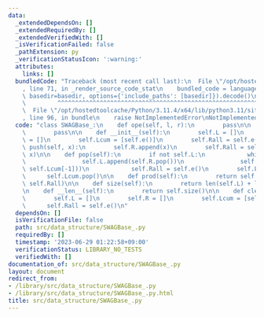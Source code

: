 ```yaml
---
data:
  _extendedDependsOn: []
  _extendedRequiredBy: []
  _extendedVerifiedWith: []
  _isVerificationFailed: false
  _pathExtension: py
  _verificationStatusIcon: ':warning:'
  attributes:
    links: []
  bundledCode: "Traceback (most recent call last):\n  File \"/opt/hostedtoolcache/Python/3.11.4/x64/lib/python3.11/site-packages/onlinejudge_verify/documentation/build.py\"\
    , line 71, in _render_source_code_stat\n    bundled_code = language.bundle(stat.path,\
    \ basedir=basedir, options={'include_paths': [basedir]}).decode()\n          \
    \         ^^^^^^^^^^^^^^^^^^^^^^^^^^^^^^^^^^^^^^^^^^^^^^^^^^^^^^^^^^^^^^^^^^^^^^^^^^^^^^^^^\n\
    \  File \"/opt/hostedtoolcache/Python/3.11.4/x64/lib/python3.11/site-packages/onlinejudge_verify/languages/python.py\"\
    , line 96, in bundle\n    raise NotImplementedError\nNotImplementedError\n"
  code: "class SWAGBase_:\n    def ope(self, l, r):\n        pass\n\n    def e(self):\n\
    \        pass\n\n    def __init__(self):\n        self.L = []\n        self.R\
    \ = []\n        self.Lcum = [self.e()]\n        self.Rall = self.e()\n\n    def\
    \ push(self, x):\n        self.R.append(x)\n        self.Rall = self.ope(self.Rall,\
    \ x)\n\n    def pop(self):\n        if not self.L:\n            while self.R:\n\
    \                self.L.append(self.R.pop())\n                self.Lcum.append(self.ope(self.L[-1],\
    \ self.Lcum[-1]))\n            self.Rall = self.e()\n        self.L.pop()\n  \
    \      self.Lcum.pop()\n\n    def prod(self):\n        return self.ope(self.Lcum[-1],\
    \ self.Rall)\n\n    def size(self):\n        return len(self.L) + len(self.R)\n\
    \n    def __len__(self):\n        return self.size()\n\n    def clear(self):\n\
    \        self.L = []\n        self.R = []\n        self.Lcum = [self.e()]\n  \
    \      self.Rall = self.e()\n"
  dependsOn: []
  isVerificationFile: false
  path: src/data_structure/SWAGBase_.py
  requiredBy: []
  timestamp: '2023-06-29 01:22:58+09:00'
  verificationStatus: LIBRARY_NO_TESTS
  verifiedWith: []
documentation_of: src/data_structure/SWAGBase_.py
layout: document
redirect_from:
- /library/src/data_structure/SWAGBase_.py
- /library/src/data_structure/SWAGBase_.py.html
title: src/data_structure/SWAGBase_.py
---
```


